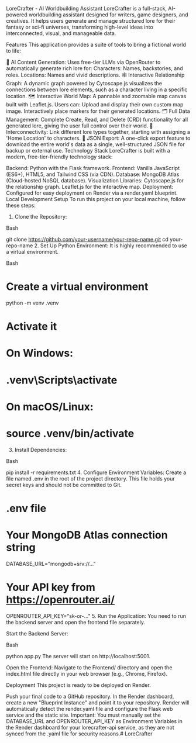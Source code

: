 LoreCrafter - AI Worldbuilding Assistant
LoreCrafter is a full-stack, AI-powered worldbuilding assistant designed for writers, game designers, and creatives. It helps users generate and manage structured lore for their fantasy or sci-fi universes, transforming high-level ideas into interconnected, visual, and manageable data.

Features
This application provides a suite of tools to bring a fictional world to life:

🤖 AI Content Generation: Uses free-tier LLMs via OpenRouter to automatically generate rich lore for:
Characters: Names, backstories, and roles.
Locations: Names and vivid descriptions.
🕸️ Interactive Relationship Graph: A dynamic graph powered by Cytoscape.js visualizes the connections between lore elements, such as a character living in a specific location.
🗺️ Interactive World Map: A pannable and zoomable map canvas built with Leaflet.js. Users can:
Upload and display their own custom map image.
Interactively place markers for their generated locations.
🗂️ Full Data Management: Complete Create, Read, and Delete (CRD) functionality for all generated lore, giving the user full control over their world.
🔗 Interconnectivity: Link different lore types together, starting with assigning a 'Home Location' to characters.
💾 JSON Export: A one-click export feature to download the entire world's data as a single, well-structured JSON file for backup or external use.
Technology Stack
LoreCrafter is built with a modern, free-tier-friendly technology stack:

Backend: Python with the Flask framework.
Frontend: Vanilla JavaScript (ES6+), HTML5, and Tailwind CSS (via CDN).
Database: MongoDB Atlas (Cloud-hosted NoSQL database).
Visualization Libraries:
Cytoscape.js for the relationship graph.
Leaflet.js for the interactive map.
Deployment: Configured for easy deployment on Render via a render.yaml blueprint.
Local Development Setup
To run this project on your local machine, follow these steps:

1. Clone the Repository:

Bash

git clone https://github.com/your-username/your-repo-name.git
cd your-repo-name
2. Set Up Python Environment:
It is highly recommended to use a virtual environment.

Bash

# Create a virtual environment
python -m venv .venv

# Activate it
# On Windows:
# .venv\Scripts\activate
# On macOS/Linux:
# source .venv/bin/activate
3. Install Dependencies:

Bash

pip install -r requirements.txt
4. Configure Environment Variables:
Create a file named .env in the root of the project directory. This file holds your secret keys and should not be committed to Git.

# .env file

# Your MongoDB Atlas connection string
DATABASE_URL="mongodb+srv://..."

# Your API key from https://openrouter.ai/
OPENROUTER_API_KEY="sk-or-..."
5. Run the Application:
You need to run the backend server and open the frontend file separately.

Start the Backend Server:

Bash

python app.py
The server will start on http://localhost:5001.

Open the Frontend:
Navigate to the Frontend/ directory and open the index.html file directly in your web browser (e.g., Chrome, Firefox).

Deployment
This project is ready to be deployed on Render.

Push your final code to a GitHub repository.
In the Render dashboard, create a new "Blueprint Instance" and point it to your repository.
Render will automatically detect the render.yaml file and configure the Flask web service and the static site.
Important: You must manually set the DATABASE_URL and OPENROUTER_API_KEY as Environment Variables in the Render dashboard for your lorecrafter-api service, as they are not synced from the .yaml file for security reasons.#   L o r e C r a f t e r  
 